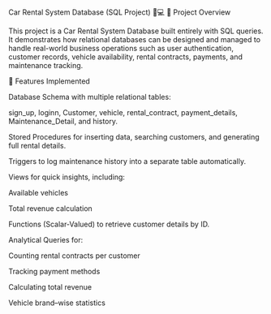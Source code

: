 Car Rental System Database (SQL Project) 🚗💻
📌 Project Overview

This project is a Car Rental System Database built entirely with SQL queries.
It demonstrates how relational databases can be designed and managed to handle real-world business operations such as user authentication, customer records, vehicle availability, rental contracts, payments, and maintenance tracking.

🔑 Features Implemented

Database Schema with multiple relational tables:

sign_up, loginn, Customer, vehicle, rental_contract, payment_details, Maintenance_Detail, and history.

Stored Procedures for inserting data, searching customers, and generating full rental details.

Triggers to log maintenance history into a separate table automatically.

Views for quick insights, including:

Available vehicles

Total revenue calculation

Functions (Scalar-Valued) to retrieve customer details by ID.

Analytical Queries for:

Counting rental contracts per customer

Tracking payment methods

Calculating total revenue

Vehicle brand–wise statistics
